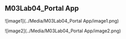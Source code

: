 ## M03Lab04_Portal App

![image1](../Media/M03Lab04_Portal App/image1.png)

![image2](../Media/M03Lab04_Portal App/image2.png)

